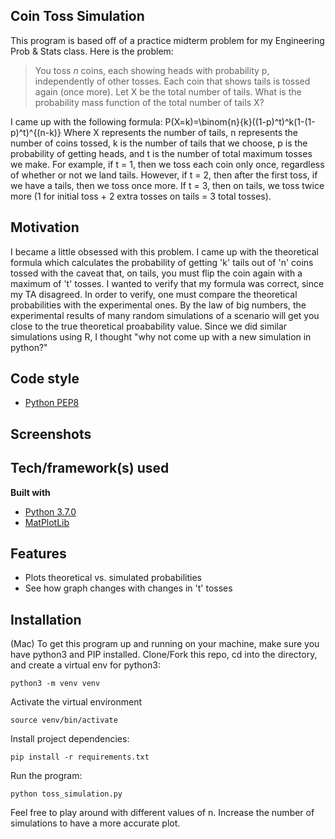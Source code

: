## Coin Toss Simulation
This program is based off of a practice midterm problem for my Engineering Prob & Stats class.
Here is the problem:
> You toss _n_ coins, each showing heads with probability p, independently of other tosses.
Each coin that shows tails is tossed again (once more).  Let X be the total number of tails.
What is the probability mass function of the total number of tails X?

I came up with the following formula:
P(X=k)=\binom{n}{k}((1-p)^t)^k(1-(1-p)^t)^{(n-k)}
Where X represents the number of tails, n represents the number of coins tossed, k is the number of tails that we choose, p is the probability of getting heads,
and t is the number of total maximum tosses we make.  For example, if t = 1, then we toss each coin only once, regardless of whether
or not we land tails.  However, if t = 2, then after the first toss, if we have a tails, then we toss once more.
If t = 3, then on tails, we toss twice more (1 for initial toss + 2 extra tosses on tails = 3 total tosses).

## Motivation
I became a little obsessed with this problem. I came up with the theoretical formula which calculates the probability of
getting 'k' tails out of 'n' coins tossed with the caveat that, on tails, you must flip the coin again with a maximum of 't' tosses.
I wanted to verify that my formula was correct, since my TA disagreed.  In order to verify, one must compare the theoretical probabilities with the 
experimental ones.  By the law of big numbers, the experimental results of many random simulations of a scenario will get you close to the 
true theoretical proabability value.  Since we did similar simulations using R, I thought "why not come up with a new simulation
in python?"

## Code style
* [Python PEP8](https://www.python.org/dev/peps/pep-0008/)
 
## Screenshots


## Tech/framework(s) used
<b>Built with</b>
- [Python 3.7.0](https://www.python.org/downloads/)
- [MatPlotLib](https://matplotlib.org)

## Features
* Plots theoretical vs. simulated probabilities
* See how graph changes with changes in 't' tosses

## Installation
(Mac)
To get this program up and running on your machine, make sure you have python3 and PIP installed.
Clone/Fork this repo, cd into the directory, and create a virtual env for python3:
```
python3 -m venv venv
```
Activate the virtual environment
```
source venv/bin/activate
```
Install project dependencies:
```
pip install -r requirements.txt
```
Run the program:
```
python toss_simulation.py
```
Feel free to play around with different values of n.
Increase the number of simulations to have a more accurate plot.
